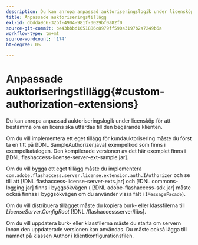 ```yaml
---
description: Du kan anropa anpassad auktoriseringslogik under licensköp för att bestämma om en licens ska utfärdas till den begärande klienten.
title: Anpassade auktoriseringstillägg
exl-id: dbdda9c6-32bf-4904-981f-0029bf0a82f0
source-git-commit: be43bbbd1051886c8979ff590a3197b2a7249b6a
workflow-type: tm+mt
source-wordcount: '174'
ht-degree: 0%

---
```


# Anpassade auktoriseringstillägg{#custom-authorization-extensions}

Du kan anropa anpassad auktoriseringslogik under licensköp för att bestämma om en licens ska utfärdas till den begärande klienten.

Om du vill implementera ett eget tillägg för kundauktorisering måste du först ta en titt på [!DNL SampleAuthorizer.java] exempelkod som finns i exempelkatalogen. Den kompilerade versionen av det här exemplet finns i [!DNL flashaccess-license-server-ext-sample.jar].

Om du vill bygga ett eget tillägg måste du implementera `com.adobe.flashaccess.server.license.extension.auth.IAuthorizer` och se till att [!DNL flashaccess-license-server-exts.jar] och [!DNL commons-logging.jar] finns i byggsökvägen ( [!DNL adobe-flashaccess-sdk.jar] måste också finnas i byggsökvägen om du använder vissa fält i `IMessageFacade`).

Om du vill distribuera tillägget måste du kopiera burk- eller klassfilerna till *LicenseServer.ConfigRoot* [!DNL /flashaccessserver/libs].

Om du vill uppdatera burk- eller klassfilerna måste du starta om servern innan den uppdaterade versionen kan användas. Du måste också lägga till namnet på klassen Author i klientkonfigurationsfilen.
